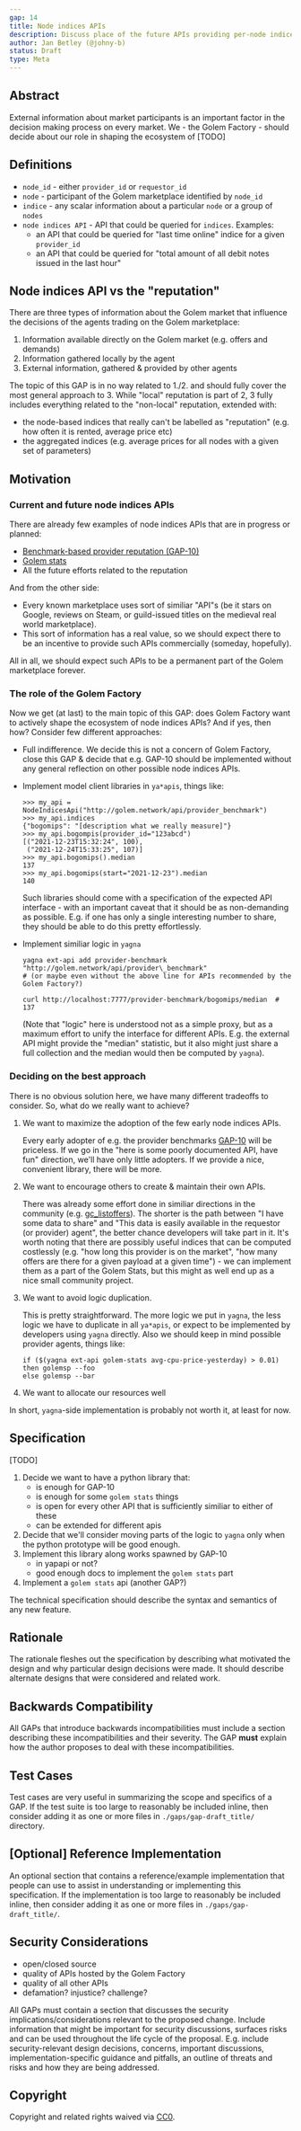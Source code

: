 ```yaml
---
gap: 14
title: Node indices APIs
description: Discuss place of the future APIs providing per-node indices in the Golem ecosystem.
author: Jan Betley (@johny-b)
status: Draft
type: Meta
---
```


## Abstract
External information about market participants is an important factor in the decision making process on every market.
We - the Golem Factory - should decide about our role in shaping the ecosystem of [TODO]

## Definitions

* `node_id` - either `provider_id` or `requestor_id`
* `node` - participant of the Golem marketplace identified by `node_id`
* `indice` - any scalar information about a particular `node` or a group of `nodes`
* `node indices API` - API that could be queried for `indices`. Examples:
    *   an API that could be queried for "last time online" indice for a given `provider_id`
    *   an API that could be queried for "total amount of all debit notes issued in the last hour"

## Node indices API vs the "reputation" 
There are three types of information about the Golem market that influence the decisions of the agents trading on the Golem marketplace:

1. Information available directly on the Golem market (e.g. offers and demands)
2. Information gathered locally by the agent
3. External information, gathered & provided by other agents

The topic of this GAP is in no way related to 1./2. and should fully cover the most general approach to 3.
While "local" reputation is part of 2, 3 fully includes everything related to the "non-local" reputation, extended with:

* the node-based indices that really can't be labelled as "reputation" (e.g. how often it is rented, average price etc)
* the aggregated indices (e.g. average prices for all nodes with a given set of parameters)

## Motivation
### Current and future node indices APIs

There are already few examples of node indices APIs that are in progress or planned:

* [Benchmark-based provider reputation (GAP-10)](https://github.com/golemfactory/golem-architecture/pull/33)
* [Golem stats](https://stats.golem.network)
* All the future efforts related to the reputation

And from the other side:

* Every known marketplace uses sort of similiar "API"s (be it stars on Google, reviews on Steam, or guild-issued titles on the medieval real world marketplace).
* This sort of information has a real value, so we should expect there to be an incentive to provide such APIs commercially (someday, hopefully).

All in all, we should expect such APIs to be a permanent part of the Golem marketplace forever.

### The role of the Golem Factory

Now we get (at last) to the main topic of this GAP: does Golem Factory want to actively shape the ecosystem of node indices APIs? And if yes, then how?
Consider few different approaches:

* Full indifference. We decide this is not a concern of Golem Factory, close this GAP & decide that e.g. GAP-10 should be implemented without any general reflection on other
  possible node indices APIs.

* Implement model client libraries in `ya*apis`, things like:
  
  ```
  >>> my_api = NodeIndicesApi("http://golem.network/api/provider_benchmark")
  >>> my_api.indices
  {"bogomips": "[description what we really measure]"}
  >>> my_api.bogompis(provider_id="123abcd")
  [("2021-12-23T15:32:24", 100),
   ("2021-12-24T15:33:25", 107)]
  >>> my_api.bogomips().median
  137
  >>> my_api.bogomips(start="2021-12-23").median
  140
  ```

  Such libraries should come with a specification of the expected API interface - with an important caveat
  that it should be as non-demanding as possible. E.g. if one has only a single interesting number to share,
  they should be able to do this pretty effortlessly.

* Implement similiar logic in `yagna`

  ```
  yagna ext-api add provider-benchmark "http://golem.network/api/provider\_benchmark"
  # (or maybe even without the above line for APIs recommended by the Golem Factory?)

  curl http://localhost:7777/provider-benchmark/bogomips/median  # 137
  ```

  (Note that "logic" here is understood not as a simple proxy, but as a maximum effort to unify the
  interface for different APIs. E.g. the external API might provide the "median" statistic, but it also
  might just share a full collection and the median would then be computed by `yagna`).


### Deciding on the best approach
There is no obvious solution here, we have many different tradeoffs to consider.
So, what do we really want to achieve?

1. We want to maximize the adoption of the few early node indices APIs.

    Every early adopter of e.g. the provider benchmarks [GAP-10](https://github.com/golemfactory/golem-architecture/pull/33) will be priceless.
    If we go in the "here is some poorly documented API, have fun" direction, we'll have only little adopters. If we provide a nice, convenient
    library, there will be more.

2. We want to encourage others to create & maintain their own APIs.

    There was already some effort done in similiar directions in the community (e.g. [gc_listoffers](https://github.com/krunch3r76/gc__listoffers)).
    The shorter is the path between "I have some data to share" and "This data is easily available in the requestor (or provider) agent", the better
    chance developers will take part in it.
    It's worth noting that there are possibly useful indices that can be computed costlessly (e.g. "how long this provider is on the market", "how many
    offers are there for a given payload at a given time") - we can implement them as a part of the Golem Stats, but this might as well end up as a nice small community project.

3. We want to avoid logic duplication.
    
    This is pretty straightforward. The more logic we put in `yagna`, the less logic we have to duplicate in all `ya*apis`, or expect to be implemented
    by developers using `yagna` directly. Also we should keep in mind possible provider agents, things like:

    ```
    if ($(yagna ext-api golem-stats avg-cpu-price-yesterday) > 0.01)
    then golemsp --foo
    else golemsp --bar
    ```

4. We want to allocate our resources well

  In short, `yagna`-side implementation is probably not worth it, at least for now.


## Specification

[TODO]

1. Decide we want to have a python library that:
    *   is enough for GAP-10
    *   is enough for some `golem stats` things
    *   is open for every other API that is sufficiently similiar to either of these
    *   can be extended for different apis
2. Decide that we'll consider moving parts of the logic to `yagna` only when the python prototype will be good enough.
3. Implement this library along works spawned by GAP-10
    *   in yapapi or not?
    *   good enough docs to implement the `golem stats` part
4. Implement a `golem stats` api (another GAP?)

The technical specification should describe the syntax and semantics of any new feature. 

## Rationale
The rationale fleshes out the specification by describing what motivated the design and why particular design decisions were made. It should describe alternate designs that were considered and related work.

## Backwards Compatibility
All GAPs that introduce backwards incompatibilities must include a section describing these incompatibilities and their severity. The GAP **must** explain how the author proposes to deal with these incompatibilities.

## Test Cases
Test cases are very useful in summarizing the scope and specifics of a GAP.  If the test suite is too large to reasonably be included inline, then consider adding it as one or more files in `./gaps/gap-draft_title/` directory.

## [Optional] Reference Implementation
An optional section that contains a reference/example implementation that people can use to assist in understanding or implementing this specification.  If the implementation is too large to reasonably be included inline, then consider adding it as one or more files in `./gaps/gap-draft_title/`.

## Security Considerations
* open/closed source
* quality of APIs hosted by the Golem Factory
* quality of all other APIs
* defamation? injustice? challenge?

All GAPs must contain a section that discusses the security implications/considerations relevant to the proposed change. Include information that might be important for security discussions, surfaces risks and can be used throughout the life cycle of the proposal. E.g. include security-relevant design decisions, concerns, important discussions, implementation-specific guidance and pitfalls, an outline of threats and risks and how they are being addressed. 

## Copyright
Copyright and related rights waived via [CC0](https://creativecommons.org/publicdomain/zero/1.0/).

